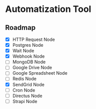 # Automatization Tool

## Roadmap

- [x] HTTP Request Node
- [x] Postgres Node
- [x] Wait Node
- [x] Webhook Node
- [ ] MongoDB Node
- [ ] Google Drive Node
- [ ] Google Spreadsheet Node
- [ ] Redis Node
- [x] SendGrid Node
- [ ] Cron Node
- [ ] Directus Node
- [ ] Strapi Node
